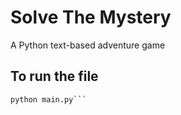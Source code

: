 # Solve The Mystery
A Python text-based adventure game

## To run the file
```python
python main.py```
